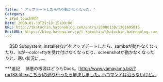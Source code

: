 ```yaml
---
Title: ' アップデートしたら色々動かなくなった。'
Category:
- iPod touch開発
Date: 2008-01-30T21:10:15+09:00
URL: http://tkatochin.hatenablog.com/entry/20080130/1201695015
EditURL: https://blog.hatena.ne.jp/t-katochin/tkatochin.hatenablog.com/atom/entry/6653586347154755018
---
```


　BSD Subsystem, installerなどをアップデートしたら、sambaが動かなくなったり、lsが--color=ttyを受け付けなくなったり、screenshotが動かなくなったりと、寒い状況に。。。

***追記
　諸悪の根源はどうもDock。[http://www.yamayama.biz/?p=183:title=こちら]の通り行ったら解決しました。lsコマンドは治らないけど。
